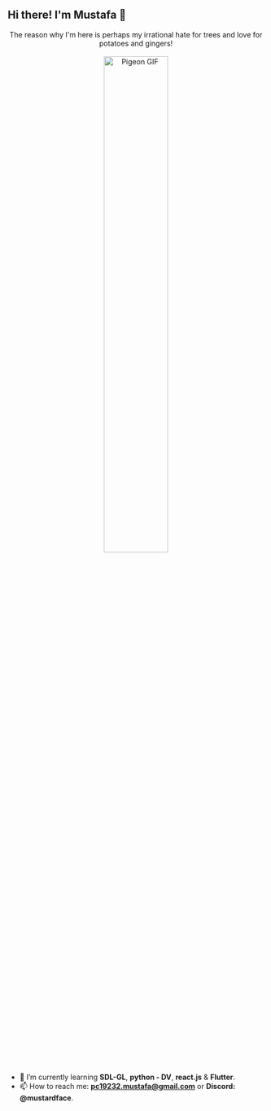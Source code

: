 ## Hi there! I'm Mustafa 🌳

<div align="center">
    The reason why I'm here is perhaps my irrational hate for trees and love for potatoes and gingers!
    <br><br>
    <a href="https://www.poetryfoundation.org/poems/42916/jabberwocky">
    <img src="https://media.tenor.com/G-YjVvBH1H4AAAAj/pigeon-walk.gif" alt="Pigeon GIF" style="width: 50%; height: auto;">
    </a>
</div>
<br><br>

- 🌱 I’m currently learning **SDL-GL**, **python - DV**, **react.js** & **Flutter**.
- 📫 How to reach me: **pc19232.mustafa@gmail.com** or **Discord: @mustardface**.
